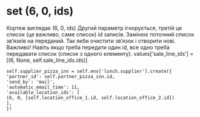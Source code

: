 set (6, 0, ids)
=========================
Кортеж виглядає (6, 0, ids)
Другий параметр ігнорується, третій це список (це важливо, саме список) id записів.
Замінює поточний список зв’язків на переданий. Так якби очистити зв’язок і створити нові.
Важливо! Навіть якщо треба передати один id, все одно треба передавати список (список з одного елементу).
values['sale_line_ids'] = [(6, None, self.sale_line_ids.ids)]

    self.supplier_pizza_inn = self.env['lunch.supplier'].create({
    'partner_id': self.partner_pizza_inn.id,
    'send_by': 'mail',
    'automatic_email_time': 11,
    'available_location_ids': [
    (6, 0, [self.location_office_1.id, self.location_office_2.id])
    ],
    })